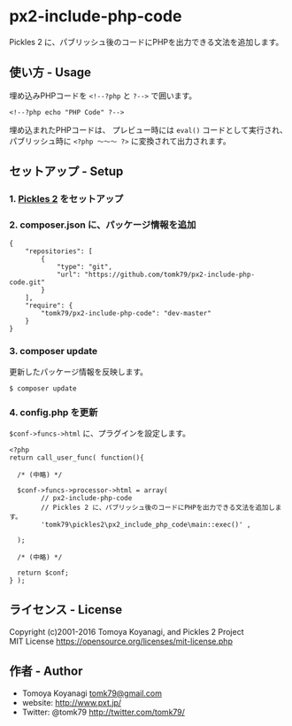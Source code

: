 px2-include-php-code
=========

Pickles 2 に、パブリッシュ後のコードにPHPを出力できる文法を追加します。

## 使い方 - Usage

埋め込みPHPコードを `<!--?php` と `?-->` で囲います。

```
<!--?php echo "PHP Code" ?-->
```

埋め込まれたPHPコードは、 プレビュー時には `eval()` コードとして実行され、 パブリッシュ時に `<?php 〜〜〜 ?>` に変換されて出力されます。


## セットアップ - Setup

### 1. [Pickles 2](http://pickles2.pxt.jp/) をセットアップ

### 2. composer.json に、パッケージ情報を追加

```
{
    "repositories": [
        {
            "type": "git",
            "url": "https://github.com/tomk79/px2-include-php-code.git"
        }
    ],
    "require": {
        "tomk79/px2-include-php-code": "dev-master"
    }
}
```

### 3. composer update

更新したパッケージ情報を反映します。

```
$ composer update
```

### 4. config.php を更新

`$conf->funcs->html` に、プラグインを設定します。

```
<?php
return call_user_func( function(){

  /* (中略) */

  $conf->funcs->processor->html = array(
		// px2-include-php-code
		// Pickles 2 に、パブリッシュ後のコードにPHPを出力できる文法を追加します。
		'tomk79\pickles2\px2_include_php_code\main::exec()' ,

  );

  /* (中略) */

  return $conf;
} );
```


## ライセンス - License

Copyright (c)2001-2016 Tomoya Koyanagi, and Pickles 2 Project<br />
MIT License https://opensource.org/licenses/mit-license.php


## 作者 - Author

- Tomoya Koyanagi <tomk79@gmail.com>
- website: <http://www.pxt.jp/>
- Twitter: @tomk79 <http://twitter.com/tomk79/>
